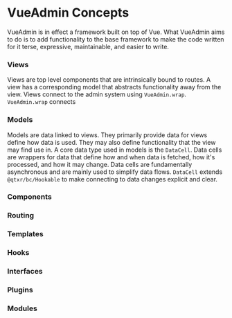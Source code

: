 # VueAdmin Concepts

VueAdmin is in effect a framework built on top of Vue. What VueAdmin aims to do is to add functionality to the base framework to make the code written for it terse, expressive, maintainable, and easier to write.

### Views

Views are top level components that are intrinsically bound to routes. A view has a corresponding model that abstracts functionality away from the view. Views connect to the admin system using `VueAdmin.wrap`. `VueAdmin.wrap` connects 

### Models

Models are data linked to views. They primarily provide data for views define how data is used. They may also define functionality that the view may find use in. A core data type used in models is the `DataCell`. Data cells are wrappers for data that define how and when data is fetched, how it's processed, and how it may change. Data cells are fundamentally asynchronous and are mainly used to simplify data flows. `DataCell` extends `@qtxr/bc/Hookable` to make connecting to data changes explicit and clear.

### Components

### Routing

### Templates

### Hooks

### Interfaces

### Plugins

### Modules
